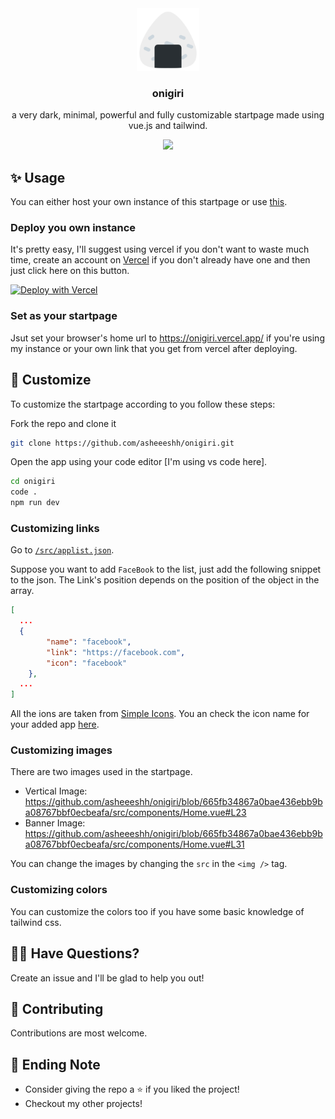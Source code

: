 <div align="center">
  <img src="/public/favicon.png" width="100px" height="100px">
  <h3>onigiri</h3>
  <p>a very dark, minimal, powerful and fully customizable startpage made using vue.js and tailwind.</p>
  <img src="https://user-images.githubusercontent.com/68690233/167764295-d72e98d6-fe5b-4dee-b24d-16f34eabadbe.png" />
</div>

## ✨ Usage
You can either host your own instance of this startpage or use [this](https://onigiri.vercel.app/).

### Deploy you own instance
It's pretty easy, I'll suggest using vercel if you don't want to waste much time, create an account on [Vercel](https://vercel.com/) if you don't already have one and then just click here on this button.

[![Deploy with Vercel](https://vercel.com/button)](https://vercel.com/new/clone?repository-url=https%3A%2F%2Fgithub.com%2Fasheeeshh%2Fonigiri)

### Set as your startpage
Jsut set your browser's home url to https://onigiri.vercel.app/ if you're using my instance or your own link that you get from vercel after deploying.

## 🍙 Customize
To customize the startpage according to you follow these steps:

Fork the repo and clone it
```bash
git clone https://github.com/asheeeshh/onigiri.git
```
Open the app using your code editor [I'm using vs code here].
```bash
cd onigiri
code .
npm run dev
```

### Customizing links
Go to [`/src/applist.json`](/src/applist.json).

Suppose you want to add `FaceBook` to the list, just add the following snippet to the json. The  Link's position depends on the position of the object in the array.
```json
[
  ...
  {
        "name": "facebook",
        "link": "https://facebook.com",
        "icon": "facebook"
    },
  ...
]
```

All the ions are taken from [Simple Icons](https://simpleicons.org/s). You an check the icon name for your added app [here](https://github.com/simple-icons/simple-icons/blob/develop/slugs.md).

### Customizing images
There are two images used in the startpage.

- Vertical Image: https://github.com/asheeeshh/onigiri/blob/665fb34867a0bae436ebb9ba08767bbf0ecbeafa/src/components/Home.vue#L23
- Banner Image: https://github.com/asheeeshh/onigiri/blob/665fb34867a0bae436ebb9ba08767bbf0ecbeafa/src/components/Home.vue#L31

You can change the images by changing the `src` in the `<img />` tag.

### Customizing colors
You can customize the colors too if you have some basic knowledge of tailwind css.

## 🙋‍♂️ Have Questions?
Create an issue and I'll be glad to help you out!

## 🎐 Contributing
Contributions are most welcome.

## 💜 Ending Note
- Consider giving the repo a ⭐ if you liked the project!
- Checkout my other projects!
